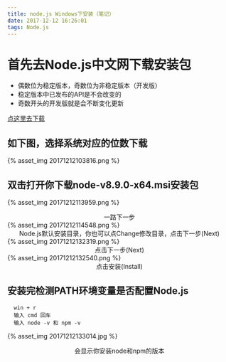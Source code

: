 ```yaml
---
title: node.js Windows下安装（笔记）
date: 2017-12-12 16:26:01
tags: Node.js
---
```

# 首先去Node.js中文网下载安装包

- 偶数位为稳定版本，奇数位为非稳定版本（开发版）
- 稳定版本中已发布的API是不会改变的
- 奇数开头的开发版就是会不断变化更新

[点这里去下载](http://nodejs.cn/download/)

## 如下图，选择系统对应的位数下载
{% asset_img 20171212103816.png %}

## 双击打开你下载node-v8.9.0-x64.msi安装包
{% asset_img 20171212113959.png %}
<center>一路下一步</center>
{% asset_img 20171212114548.png %}
<center>Node.js默认安装目录，你也可以点Change修改目录，点击下一步(Next)</center>
{% asset_img 20171212132319.png %}
<center>点击下一步(Next)</center>
{% asset_img 20171212132540.png %}
<center>点击安装(Install)</center>

## 安装完检测PATH环境变量是否配置Node.js

```
  win + r
  输入 cmd 回车
  输入 node -v 和 npm -v
```

{% asset_img 20171212133014.jpg %}
<center>会显示你安装node和npm的版本</center>